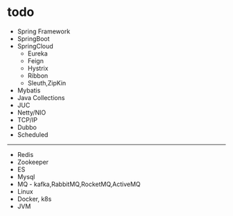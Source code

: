 # todo 
* Spring Framework
* SpringBoot
* SpringCloud
    * Eureka
    * Feign
    * Hystrix
    * Ribbon
    * Sleuth,ZipKin
* Mybatis
* Java Collections
* JUC
* Netty/NIO
* TCP/IP
* Dubbo
* Scheduled
---
* Redis
* Zookeeper
* ES
* Mysql
* MQ - kafka,RabbitMQ,RocketMQ,ActiveMQ
* Linux
* Docker, k8s
* JVM
